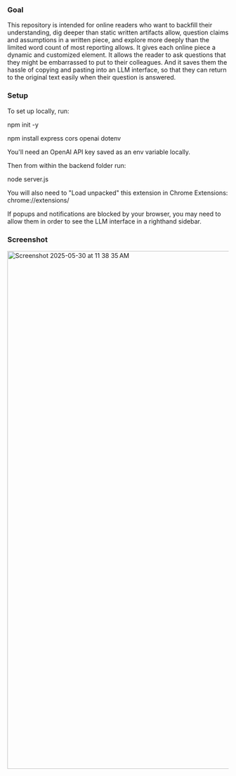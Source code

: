 ### Goal

This repository is intended for online readers who want to backfill their understanding, dig deeper than static written artifacts allow, question claims and assumptions in a written piece, and explore more deeply than the limited word count of most reporting allows. It gives each online piece a dynamic and customized element. It allows the reader to ask questions that they might be embarrassed to put to their colleagues. And it saves them the hassle of copying and pasting into an LLM interface, so that they can return to the original text easily when their question is answered. 

### Setup

To set up locally, run:

npm init -y

npm install express cors openai dotenv

You'll need an OpenAI API key saved as an env variable locally. 

Then from within the backend folder run:

node server.js

You will also need to "Load unpacked" this extension in Chrome Extensions: chrome://extensions/

If popups and notifications are blocked by your browser, you may need to allow them in order to see the LLM interface in a righthand sidebar. 

### Screenshot

<img width="1179" alt="Screenshot 2025-05-30 at 11 38 35 AM" src="https://github.com/user-attachments/assets/a92253d9-c40b-4f9b-9266-5a7f9cdd6e7e" />
